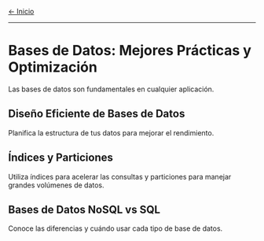 [← Inicio](./README.md)

------
# Bases de Datos: Mejores Prácticas y Optimización

Las bases de datos son fundamentales en cualquier aplicación.

## Diseño Eficiente de Bases de Datos
Planifica la estructura de tus datos para mejorar el rendimiento.

## Índices y Particiones
Utiliza índices para acelerar las consultas y particiones para manejar grandes volúmenes de datos.

## Bases de Datos NoSQL vs SQL
Conoce las diferencias y cuándo usar cada tipo de base de datos.
